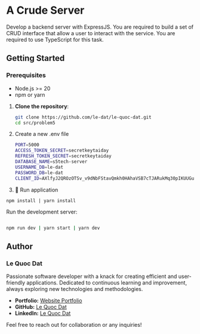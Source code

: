 # A Crude Server

Develop a backend server with ExpressJS. You are required to build a set of CRUD interface that allow a user to interact with the service. You are required to use TypeScript for this task.

## Getting Started

### Prerequisites

- Node.js >= 20
- npm or yarn

1. **Clone the repository**:

   ```sh
   git clone https://github.com/le-dat/le-quoc-dat.git
   cd src/problem5
   ```

2. Create a new .env file

   ```sh
   PORT=5000
   ACCESS_TOKEN_SECRET=secretkeytaiday
   REFRESH_TOKEN_SECRET=secretkeytaiday
   DATABASE_NAME=s5tech-server
   USERNAME_DB=le-dat
   PASSWORD_DB=le-dat
   CLIENT_ID=AXlfyJ2QROzOTSv_v9dNbFStavQmkh0HAhaVSB7cTJARukMq30pIKUUGuHrw1mMPu7zrHqj4LuKYjXrT
   ```

3. 🏁 Run application

```
npm install | yarn install
```

Run the development server:

```sh

npm run dev | yarn start | yarn dev
```

## Author

### Le Quoc Dat

Passionate software developer with a knack for creating efficient and user-friendly applications. Dedicated to continuous learning and improvement, always exploring new technologies and methodologies.

- **Portfolio:** [Website Portfolio](https://ledat-portfolio.vercel.app/)
- **GitHub:** [Le Quoc Dat](https://github.com/le-dat)
- **LinkedIn:** [Le Quoc Dat](https://www.linkedin.com/in/le-quoc-dat)

Feel free to reach out for collaboration or any inquiries!
